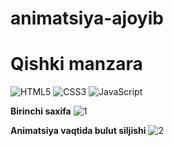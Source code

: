 # animatsiya-ajoyib
# Qishki manzara


![HTML5](https://img.shields.io/badge/html5-%23E34F26.svg?style=for-the-badge&logo=html5&logoColor=white)
![CSS3](https://img.shields.io/badge/css3-%231572B6.svg?style=for-the-badge&logo=css3&logoColor=white)
![JavaScript](https://img.shields.io/badge/javascript-%23323330.svg?style=for-the-badge&logo=javascript&logoColor=%23F7DF1E)



**Birinchi saxifa**
![1](https://github.com/Xusanbek0071/animatsiya-ajoyib/blob/main/skrens/1.png)

**Animatsiya vaqtida bulut siljishi**
![2](https://github.com/Xusanbek0071/animatsiya-ajoyib/blob/main/skrens/2.png)